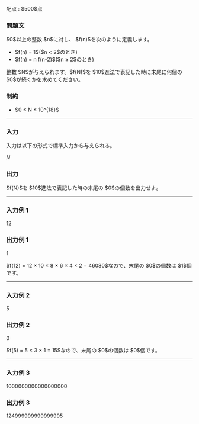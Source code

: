 
<div>

<span>

<span>

<p>
配点 : $500$点
</p>

<div>

<section>

### **問題文**

<p>
$0$以上の整数 $n$に対し、 $f(n)$を次のように定義します。
</p>

<ul>

<li>
$f(n) = 1$($n < 2$のとき)
</li>

<li>
$f(n) = n f(n-2)$($n ≥ 2$のとき)
</li>

</ul>

<p>
整数 $N$が与えられます。$f(N)$を $10$進法で表記した時に末尾に何個の $0$が続くかを求めてください。
</p>

</section>

</div>

<div>

<section>

### **制約**

<ul>

<li>
$0 ≤ N ≤ 10^{18}$
</li>

</ul>

</section>

</div>

---

<div>

<div>

<section>

### **入力**

<p>
入力は以下の形式で標準入力から与えられる。
</p>

<div>

$N$
</div>

</section>

</div>

<div>

<section>

### **出力**

<p>
$f(N)$を $10$進法で表記した時の末尾の $0$の個数を出力せよ。
</p>

</section>

</div>

</div>

---

<div>

<section>

### **入力例 1**

<div>

12

</div>

</section>

</div>

<div>

<section>

### **出力例 1**

<div>

1

</div>

<p>
$f(12) = 12 × 10 × 8 × 6 × 4 × 2 = 46080$なので、末尾の $0$の個数は $1$個です。
</p>

</section>

</div>

---

<div>

<section>

### **入力例 2**

<div>

5

</div>

</section>

</div>

<div>

<section>

### **出力例 2**

<div>

0

</div>

<p>
$f(5) = 5 × 3 × 1 = 15$なので、末尾の $0$の個数は $0$個です。
</p>

</section>

</div>

---

<div>

<section>

### **入力例 3**

<div>

1000000000000000000

</div>

</section>

</div>

<div>

<section>

### **出力例 3**

<div>

124999999999999995

</div>

</section>

</div>

</span>

</span>

</div>

